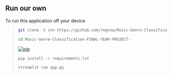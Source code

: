 ## Run our own

To run this application off your device

> ```sh
> git clone -b cnn https://github.com/regnna/Music-Genre-Classification-FINAL-YEAR-PROJECT-.git
> ```
>```sh
>cd Music-Genre-Classification-FINAL-YEAR-PROJECT-
>```
> [![pip](https://img.shields.io/badge/PyPI-3775A9.svg?style=flat&logo=PyPI&logoColor=white)](https://pypi.org/project/readmeai/)
>
> ```sh
> pip install -r requirements.txt
> ```

>```sh
>streamlit run app.py
>```
